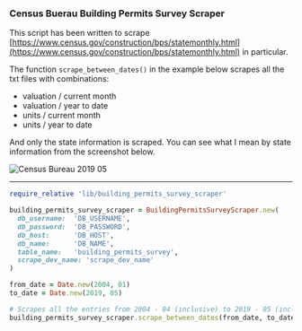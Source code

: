 ### Census Buerau Building Permits Survey Scraper

This script has been written to scrape [https://www.census.gov/construction/bps/statemonthly.html](https://www.census.gov/construction/bps/statemonthly.html) in particular.

The function `scrape_between_dates()` in the example below scrapes all the txt files with combinations:

- valuation / current month
- valuation / year to date
- units / current month
- units / year to date

And only the state information is scraped. You can see what I mean by state information from the screenshot below.

![Census Bureau 2019 05](https://i.imgur.com/aCOHFEM.png)

---

```ruby
require_relative 'lib/building_permits_survey_scraper'

building_permits_survey_scraper = BuildingPermitsSurveyScraper.new(
  db_username:  'DB_USERNAME',
  db_password:  'DB_PASSWORD',
  db_host:      'DB_HOST',
  db_name:      'DB_NAME',
  table_name:   'building_permits_survey',
  scrape_dev_name: 'scrape_dev_name'
)

from_date = Date.new(2004, 01)
to_date = Date.new(2019, 05)

# Scrapes all the entries from 2004 - 04 (inclusive) to 2019 - 05 (inclusive)
building_permits_survey_scraper.scrape_between_dates(from_date, to_date)

```
